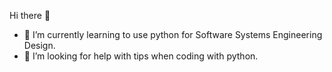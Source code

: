 Hi there 👋

- 🌱 I’m currently learning to use python for Software Systems Engineering Design.
- 🤔 I’m looking for help with tips when coding with python.
